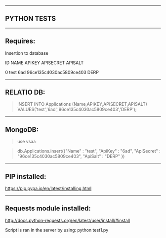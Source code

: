------------
PYTHON TESTS
------------

------
Requires:
------

Insertion to database

ID  NAME  APIKEY  APISECRET                APISALT

0   test  6ad     96ce135c4030ac5809ce403  DERP

------
RELATIO DB:
------

>INSERT INTO Applications (Name,APIKEY,APISECRET,APISALT) VALUES('test','6ad','96ce135c4030ac5809ce403','DERP');

------
MongoDB:
------

>use vsaa

>db.Applications.insert({"Name" : "test", "ApiKey" : "6ad", "ApiSecret" : "96ce135c4030ac5809ce403", "ApiSalt" : "DERP" })

------
PIP installed:
------

https://pip.pypa.io/en/latest/installing.html

------
Requests module installed:
------

http://docs.python-requests.org/en/latest/user/install/#install


Script is ran in the server by using: python test1.py
